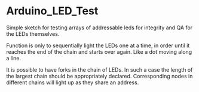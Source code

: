 # Arduino_LED_Test

Simple sketch for testing arrays of addressable leds for integrity and QA for the LEDs themselves.

Function is only to sequentially light the LEDs one at a time, in order until it reaches the end of the chain and starts over again. Like a dot moving along a line.

It is possible to have forks in the chain of LEDs. In such a case the length of the largest chain should be appropriately declared. Corresponding nodes in different chains will light up as they share an address.